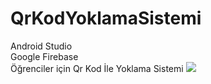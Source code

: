 # QrKodYoklamaSistemi
Android Studio<br>
Google Firebase<br>
Öğrenciler için Qr Kod İle Yoklama Sistemi
![](images/QrCode1.png)
